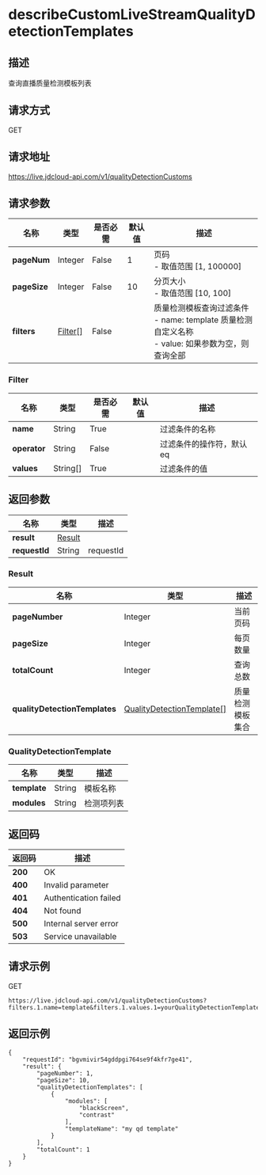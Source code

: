 # describeCustomLiveStreamQualityDetectionTemplates


## 描述
查询直播质量检测模板列表

## 请求方式
GET

## 请求地址
https://live.jdcloud-api.com/v1/qualityDetectionCustoms


## 请求参数
|名称|类型|是否必需|默认值|描述|
|---|---|---|---|---|
|**pageNum**|Integer|False|1|页码<br>- 取值范围 [1, 100000]<br>|
|**pageSize**|Integer|False|10|分页大小<br>- 取值范围 [10, 100]<br>|
|**filters**|[Filter[]](#Filter)|False| |质量检测模板查询过滤条件<br>- name:   template 质量检测自定义名称<br>- value:  如果参数为空，则查询全部<br>|

### <a name="Filter">Filter</a>
|名称|类型|是否必需|默认值|描述|
|---|---|---|---|---|
|**name**|String|True| |过滤条件的名称|
|**operator**|String|False| |过滤条件的操作符，默认eq|
|**values**|String[]|True| |过滤条件的值|

## 返回参数
|名称|类型|描述|
|---|---|---|
|**result**|[Result](#Result)| |
|**requestId**|String|requestId|

### <a name="Result">Result</a>
|名称|类型|描述|
|---|---|---|
|**pageNumber**|Integer|当前页码|
|**pageSize**|Integer|每页数量|
|**totalCount**|Integer|查询总数|
|**qualityDetectionTemplates**|[QualityDetectionTemplate[]](#QualityDetectionTemplate)|质量检测模板集合|
### <a name="QualityDetectionTemplate">QualityDetectionTemplate</a>
|名称|类型|描述|
|---|---|---|
|**template**|String|模板名称<br>|
|**modules**|String|检测项列表<br>|

## 返回码
|返回码|描述|
|---|---|
|**200**|OK|
|**400**|Invalid parameter|
|**401**|Authentication failed|
|**404**|Not found|
|**500**|Internal server error|
|**503**|Service unavailable|

## 请求示例
GET
```
https://live.jdcloud-api.com/v1/qualityDetectionCustoms?filters.1.name=template&filters.1.values.1=yourQualityDetectionTemplate

```

## 返回示例
```
{
    "requestId": "bgvmivir54gddpgi764se9f4kfr7ge41", 
    "result": {
        "pageNumber": 1, 
        "pageSize": 10, 
        "qualityDetectionTemplates": [
            {
                "modules": [
                    "blackScreen", 
                    "contrast"
                ], 
                "templateName": "my qd template"
            }
        ], 
        "totalCount": 1
    }
}
```
